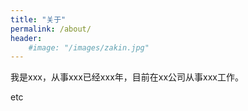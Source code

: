 ```yaml
---
title: "关于"
permalink: /about/
header:
    #image: "/images/zakin.jpg"
---
```


我是xxx，从事xxx已经xxx年，目前在xx公司从事xxx工作。

etc
